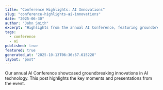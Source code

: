 ```yaml
---
title: "Conference Highlights: AI Innovations"
slug: "conference-highlights-ai-innovations"
date: "2025-06-30"
author: "John Smith"
excerpt: "Highlights from the annual AI Conference, featuring groundbreaking innovations."
tags:
  - conference
  - ai
published: true
featured: true
generated_at: "2025-10-13T06:36:57.615228"
layout: "post"
---
```


Our annual AI Conference showcased groundbreaking innovations in AI technology. This post highlights the key moments and presentations from the event.